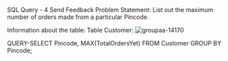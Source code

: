 SQL Query - 4
Send Feedback
Problem Statement:
List out the maximum number of orders made from a particular Pincode.

Information about the table:
Table Customer:
![groupaa-14170](https://user-images.githubusercontent.com/97792024/185558470-e126f45b-bd06-4141-a2f9-f8304a3ee54d.png)


QUERY-SELECT Pincode, MAX(TotalOrdersYet) FROM Customer GROUP BY Pincode;
